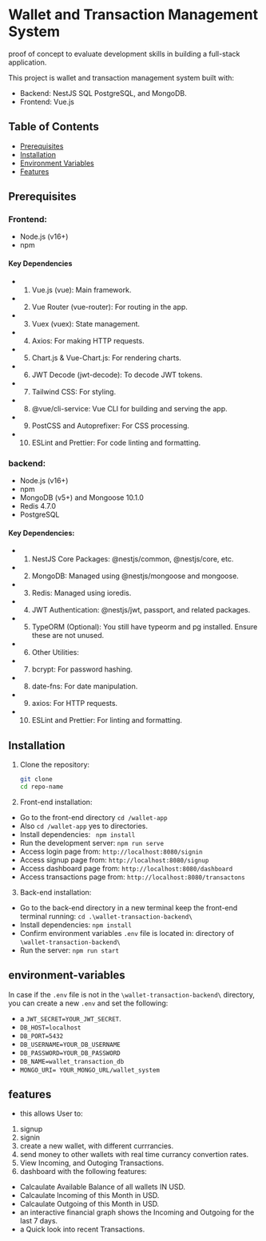 # Wallet and Transaction Management System
proof of concept to evaluate development skills in building a full-stack application.

This project is wallet and transaction management system built with:
- Backend: NestJS SQL PostgreSQL, and MongoDB.
- Frontend: Vue.js

## Table of Contents
- [Prerequisites](#prerequisites)
- [Installation](#installation)
- [Environment Variables](#environment-variables)
- [Features](#features)

## Prerequisites
### Frontend:
- Node.js (v16+)
- npm 

#### Key Dependencies
- 1. Vue.js (vue): Main framework.
- 2. Vue Router (vue-router): For routing in the app.
- 3. Vuex (vuex): State management.
- 4. Axios: For making HTTP requests.
- 5. Chart.js & Vue-Chart.js: For rendering charts.
- 6. JWT Decode (jwt-decode): To decode JWT tokens.
- 7. Tailwind CSS: For styling.
- 8. @vue/cli-service: Vue CLI for building and serving the app.
- 9. PostCSS and Autoprefixer: For CSS processing.
- 10. ESLint and Prettier: For code linting and formatting.


### backend: 
- Node.js (v16+)
- npm
- MongoDB (v5+) and Mongoose 10.1.0
- Redis 4.7.0
- PostgreSQL 

#### Key Dependencies:
- 1. NestJS Core Packages: @nestjs/common, @nestjs/core, etc.
- 2. MongoDB: Managed using @nestjs/mongoose and mongoose.
- 3. Redis: Managed using ioredis.
- 4. JWT Authentication: @nestjs/jwt, passport, and related packages.
- 5. TypeORM (Optional): You still have typeorm and pg installed. Ensure these are not unused.
- 6. Other Utilities:
- 7. bcrypt: For password hashing.
- 8. date-fns: For date manipulation.
- 9. axios: For HTTP requests.
- 10. ESLint and Prettier: For linting and formatting.

## Installation
1. Clone the repository:
   ```bash
   git clone 
   cd repo-name

2. Front-end installation:
- Go to the front-end directory `cd /wallet-app` 
- Also `cd /wallet-app` yes to directories.
- Install dependencies: ` npm install` 
- Run the development server: `npm run serve` 
- Access login page from: `http://localhost:8080/signin`
- Access signup page from: `http://localhost:8080/signup`
- Access dashboard page from: `http://localhost:8080/dashboard`
- Access transactions page from: `http://localhost:8080/transactons`

3. Back-end installation:
-  Go to the back-end directory in a new terminal keep the front-end terminal running: `cd .\wallet-transaction-backend\`
- Install dependencies: `npm install`
- Confirm environment variables `.env` file is located in: directory of  `\wallet-transaction-backend\` 
- Run the server: `npm run start`


## environment-variables
In case if the `.env` file is not in the `\wallet-transaction-backend\` directory,
 you can create a new `.env` and set the following:
 - a `JWT_SECRET=YOUR_JWT_SECRET`. 
 - `DB_HOST=localhost`
- `DB_PORT=5432`
- `DB_USERNAME=YOUR_DB_USERNAME`
- `DB_PASSWORD=YOUR_DB_PASSWORD`
- `DB_NAME=wallet_transaction_db`
- `MONGO_URI= YOUR_MONGO_URL/wallet_system`

## features
- this allows User to:
1. signup
2. signin
3. create a new wallet, with different currrancies. 
4. send money to other wallets with real time currancy convertion rates.
5. View Incoming, and Outoging Transactions.
6. dashboard with the following features:
- Calcaulate Available Balance of all wallets IN USD.
- Calcaulate Incoming of this Month in USD.
- Calcaulate Outgoing of this Month in USD.
- an interactive financial graph shows the Incoming and Outgoing for the last 7 days.
- a Quick look into recent Transactions.



